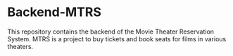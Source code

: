 # Backend-MTRS
This repository contains the backend of the Movie Theater Reservation System. MTRS is a project to buy tickets and book seats for films in various theaters.
